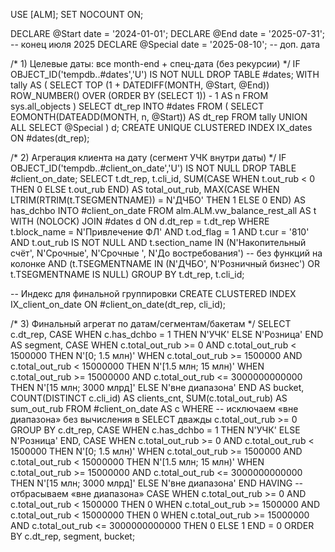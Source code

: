 USE [ALM];
SET NOCOUNT ON;

DECLARE @Start   date = '2024-01-01';
DECLARE @End     date = '2025-07-31';   -- конец июля 2025
DECLARE @Special date = '2025-08-10';   -- доп. дата

/* 1) Целевые даты: все month-end + спец-дата (без рекурсии) */
IF OBJECT_ID('tempdb..#dates','U') IS NOT NULL DROP TABLE #dates;
WITH tally AS (
    SELECT TOP (1 + DATEDIFF(MONTH, @Start, @End))
           ROW_NUMBER() OVER (ORDER BY (SELECT 1)) - 1 AS n
    FROM sys.all_objects
)
SELECT dt_rep
INTO #dates
FROM (
    SELECT EOMONTH(DATEADD(MONTH, n, @Start)) AS dt_rep FROM tally
    UNION ALL
    SELECT @Special
) d;
CREATE UNIQUE CLUSTERED INDEX IX_dates ON #dates(dt_rep);

/* 2) Агрегация клиента на дату (сегмент УЧК внутри даты) */
IF OBJECT_ID('tempdb..#client_on_date','U') IS NOT NULL DROP TABLE #client_on_date;
SELECT
    t.dt_rep,
    t.cli_id,
    SUM(CASE WHEN t.out_rub < 0 THEN 0 ELSE t.out_rub END) AS total_out_rub,
    MAX(CASE WHEN LTRIM(RTRIM(t.TSEGMENTNAME)) = N'ДЧБО' THEN 1 ELSE 0 END) AS has_dchbo
INTO #client_on_date
FROM alm.ALM.vw_balance_rest_all AS t WITH (NOLOCK)
JOIN #dates d ON d.dt_rep = t.dt_rep
WHERE
    t.block_name = N'Привлечение ФЛ'
    AND t.od_flag = 1
    AND t.cur = '810'
    AND t.out_rub IS NOT NULL
    AND t.section_name IN (N'Накопительный счёт', N'Срочные', N'Срочные ', N'До востребования') -- без функций на колонке
    AND (t.TSEGMENTNAME IN (N'ДЧБО', N'Розничный бизнес') OR t.TSEGMENTNAME IS NULL)
GROUP BY t.dt_rep, t.cli_id;

-- Индекс для финальной группировки
CREATE CLUSTERED INDEX IX_client_on_date ON #client_on_date(dt_rep, cli_id);

/* 3) Финальный агрегат по датам/сегментам/бакетам */
SELECT
    c.dt_rep,
    CASE WHEN c.has_dchbo = 1 THEN N'УЧК' ELSE N'Розница' END AS segment,
    CASE
        WHEN c.total_out_rub >=        0     AND c.total_out_rub <   1500000       THEN N'[0; 1.5 млн)'
        WHEN c.total_out_rub >=   1500000     AND c.total_out_rub <  15000000       THEN N'[1.5 млн; 15 млн)'
        WHEN c.total_out_rub >=  15000000     AND c.total_out_rub <= 3000000000000  THEN N'[15 млн; 3000 млрд]'
        ELSE N'вне диапазона'
    END AS bucket,
    COUNT(DISTINCT c.cli_id) AS clients_cnt,
    SUM(c.total_out_rub)     AS sum_out_rub
FROM #client_on_date AS c
WHERE
    -- исключаем «вне диапазона» без вычисления в SELECT дважды
    c.total_out_rub >= 0
GROUP BY
    c.dt_rep,
    CASE WHEN c.has_dchbo = 1 THEN N'УЧК' ELSE N'Розница' END,
    CASE
        WHEN c.total_out_rub >=        0     AND c.total_out_rub <   1500000       THEN N'[0; 1.5 млн)'
        WHEN c.total_out_rub >=   1500000     AND c.total_out_rub <  15000000       THEN N'[1.5 млн; 15 млн)'
        WHEN c.total_out_rub >=  15000000     AND c.total_out_rub <= 3000000000000  THEN N'[15 млн; 3000 млрд]'
        ELSE N'вне диапазона'
    END
HAVING
    -- отбрасываем «вне диапазона»
    CASE
        WHEN c.total_out_rub >=        0     AND c.total_out_rub <   1500000       THEN 0
        WHEN c.total_out_rub >=   1500000     AND c.total_out_rub <  15000000       THEN 0
        WHEN c.total_out_rub >=  15000000     AND c.total_out_rub <= 3000000000000  THEN 0
        ELSE 1
    END = 0
ORDER BY c.dt_rep, segment, bucket;
